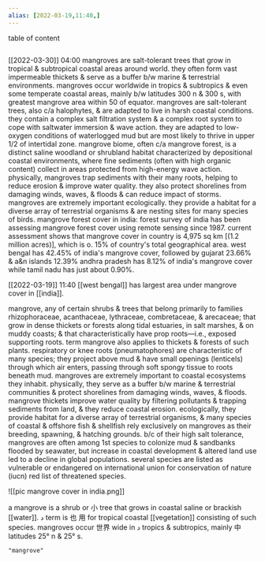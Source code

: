 ```yaml
---
alias: [2022-03-19,11:40,]
---
```


table of content
```toc
```

[[2022-03-30]] 04:00
mangroves are salt-tolerant trees that grow in tropical & subtropical coastal areas around world.
they often form vast impermeable thickets & serve as a buffer b/w marine & terrestrial environments.
mangroves occur worldwide in tropics & subtropics & even some temperate coastal areas, mainly b/w latitudes 300 n & 300 s, with greatest mangrove area within 50 of equator.
mangroves are salt-tolerant trees, also c/a halophytes, & are adapted to live in harsh coastal conditions.
they contain a complex salt filtration system & a complex root system to cope with saltwater immersion & wave action.
they are adapted to low-oxygen conditions of waterlogged mud but are most likely to thrive in upper 1/2 of intertidal zone.
mangrove biome, often c/a mangrove forest, is a distinct saline woodland or shrubland habitat characterized by depositional coastal environments, where fine sediments (often with high organic content) collect in areas protected from high-energy wave action.
physically, mangroves trap sediments with their many roots, helping to reduce erosion & improve water quality.
they also protect shorelines from damaging winds, waves, & floods & can reduce impact of storms.
mangroves are extremely important ecologically. they provide a habitat for a diverse array of terrestrial organisms & are nesting sites for many 
species of birds.
mangrove forest cover in india:
forest survey of india has been assessing mangrove forest cover using remote sensing since 1987.
current assessment shows that mangrove cover in country is 4,975 sq km [(1.2 million acres)], which is o. 15% of country's total geographical area.
west bengal has 42.45% of india's mangrove cover, followed by gujarat 23.66% & a&n islands 12.39%
andhra pradesh has 8.12% of india's mangrove cover while tamil nadu has just about 0.90%.

[[2022-03-19]] 11:40
[[west bengal]] has largest area under mangrove cover in [[india]].

mangrove, any of certain shrubs & trees that belong primarily to families rhizophoraceae, acanthaceae, lythraceae, combretaceae, & arecaceae; that grow in dense thickets or forests along tidal estuaries, in salt marshes, & on muddy coasts; & that characteristically have prop roots—i.e., exposed supporting roots.
term mangrove also applies to thickets & forests of such plants.
respiratory or knee roots (pneumatophores) are characteristic of many species; they project above mud & have small openings (lenticels) through which air enters, passing through soft spongy tissue to roots beneath mud.
mangroves are extremely important to coastal ecosystems they inhabit.
physically, they serve as a buffer b/w marine & terrestrial communities & protect shorelines from damaging winds, waves, & floods.
mangrove thickets improve water quality by filtering pollutants & trapping sediments from land, & they reduce coastal erosion.
ecologically, they provide habitat for a diverse array of terrestrial organisms, & many species of coastal & offshore fish & shellfish rely exclusively on mangroves as their breeding, spawning, & hatching grounds.
 b/c of their high salt tolerance, mangroves are often among 1st species to colonize mud & sandbanks flooded by seawater, but increase in coastal development & altered land use led to a decline in global populations.
several species are listed as vulnerable or endangered on international union for conservation of nature (iucn) red list of threatened species.

![[pic mangrove cover in india.png]]

a mangrove is a shrub or 小  tree that grows in coastal saline or brackish [[water]]. د term is 也 用  for tropical coastal [[vegetation]] consisting of such species. mangroves occur 世界 wide in د tropics & subtropics, mainly 中 latitudes 25° n & 25° s.
```query
"mangrove"
```